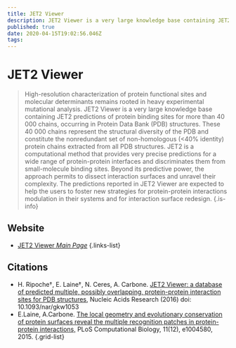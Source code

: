 ```yaml
---
title: JET2 Viewer
description: JET2 Viewer is a very large knowledge base containing JET2 predictions of protein binding sites for more than 40 000 chains, occurring in Protein Data Bank (PDB) structures.
published: true
date: 2020-04-15T19:02:56.046Z
tags: 
---
```


# JET2 Viewer

> High-resolution characterization of protein functional sites and molecular determinants remains rooted in heavy experimental mutational analysis. JET2 Viewer is a very large knowledge base containing JET2 predictions of protein binding sites for more than 40 000 chains, occurring in Protein Data Bank (PDB) structures. These 40 000 chains represent the structural diversity of the PDB and constitute the nonredundant set of non-homologous (<40% identity) protein chains extracted from all PDB structures. 
&NewLine;
JET2 is a computational method that provides very precise predictions for a wide range of protein-protein interfaces and discriminates them from small-molecule binding sites. Beyond its predictive power, the approach permits to dissect interaction surfaces and unravel their complexity. The predictions reported in JET2 Viewer are expected to help the users to foster new strategies for protein-protein interactions modulation in their systems and for interaction surface redesign.
{.is-info}



## Website

- [JET2 Viewer *Main Page*](http://www.jet2viewer.upmc.fr/jet2_viewer/report/index.html)
{.links-list}

## Citations

- H. Ripoche†, E. Laine†, N. Ceres, A. Carbone. [JET2 Viewer: a database of predicted multiple, possibly overlapping, protein-protein interaction sites for PDB structures,](https://academic.oup.com/nar/article/45/D1/D236/2605700) Nucleic Acids Research (2016) doi: 10.1093/nar/gkw1053
- E.Laine, A.Carbone. [The local geometry and evolutionary conservation of protein surfaces reveal the multiple recognition patches in protein-protein interactions,](https://www.ncbi.nlm.nih.gov/pmc/articles/PMC4686965/) PLoS Computational Biology, 11(12), e1004580, 2015.
{.grid-list}